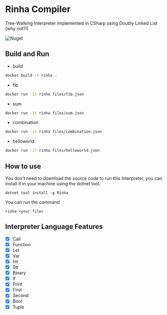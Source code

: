 # Rinha Compiler

Tree-Walking Interpreter implemented in CSharp using Doubly Linked List (why not?!)


![Nuget](https://img.shields.io/nuget/v/rinha)


## Build and Run

- build
```bash
docker build -t rinha .
```

- fib
```bash
docker run -it rinha files/fib.json
```

- sum
```bash
docker run -it rinha files/sum.json
```

- combination
```bash
docker run -it rinha files/combination.json
```

- helloworld
```bash
docker run -it rinha files/helloworld.json
```

## How to use

You don't need to download the source code to run this Interpreter, you can install it in your machine using the dotnet tool.
```
dotnet tool install -g Rinha
```

You can run the command
```
rinha <your file>
```

## Interpreter Language Features

- [x] Call
- [x] Function
- [x] Let
- [x] Var
- [x] Int
- [x] Str
- [x] Binary
- [x] If
- [x] Print
- [x] First
- [x] Second
- [x] Bool
- [x] Tuple